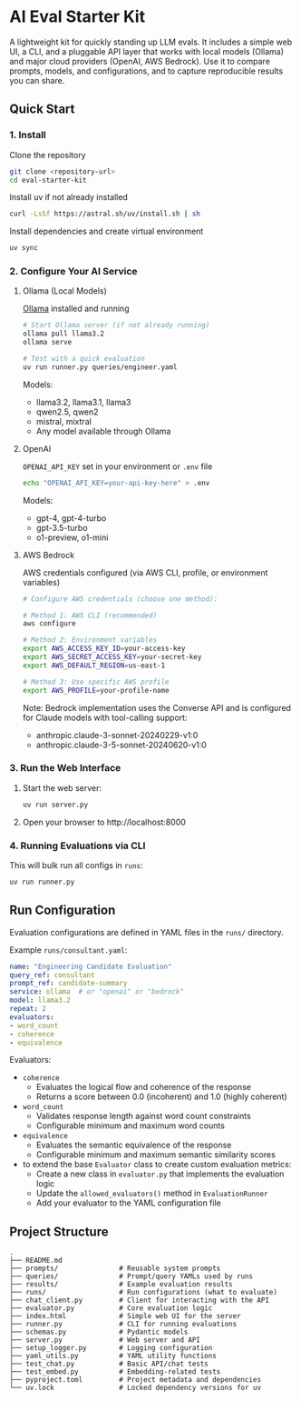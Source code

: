 # AI Eval Starter Kit

A lightweight kit for quickly standing up LLM evals. It includes a simple web UI, a CLI, and a pluggable API layer that works with local models (Ollama) and major cloud providers (OpenAI, AWS Bedrock). Use it to compare prompts, models, and configurations, and to capture reproducible results you can share.

## Quick Start

### 1. Install

Clone the repository
```bash
git clone <repository-url>
cd eval-starter-kit
```

Install uv if not already installed
```bash
curl -LsSf https://astral.sh/uv/install.sh | sh
```
Install dependencies and create virtual environment
```bash
uv sync
```

### 2. Configure Your AI Service 

1. Ollama (Local Models)

   [Ollama](https://ollama.ai/) installed and running
   ```bash
   # Start Ollama server (if not already running)
   ollama pull llama3.2
   ollama serve
   
   # Test with a quick evaluation
   uv run runner.py queries/engineer.yaml
   ```

   Models:

   - llama3.2, llama3.1, llama3
   - qwen2.5, qwen2
   - mistral, mixtral
   - Any model available through Ollama

2. OpenAI

   `OPENAI_API_KEY` set in your environment or `.env` file  
   
   ```bash
   echo "OPENAI_API_KEY=your-api-key-here" > .env
   ```

   Models:

   - gpt-4, gpt-4-turbo
   - gpt-3.5-turbo
   - o1-preview, o1-mini

3. AWS Bedrock

   AWS credentials configured (via AWS CLI, profile, or environment variables)

   ```bash
   # Configure AWS credentials (choose one method):
   
   # Method 1: AWS CLI (recommended)
   aws configure
   
   # Method 2: Environment variables
   export AWS_ACCESS_KEY_ID=your-access-key
   export AWS_SECRET_ACCESS_KEY=your-secret-key
   export AWS_DEFAULT_REGION=us-east-1
   
   # Method 3: Use specific AWS profile
   export AWS_PROFILE=your-profile-name
   ```

   Note: Bedrock implementation uses the Converse API and is configured for Claude models with tool-calling support:

   - anthropic.claude-3-sonnet-20240229-v1:0
   - anthropic.claude-3-5-sonnet-20240620-v1:0

### 3. Run the Web Interface

1. Start the web server:
   ```bash
   uv run server.py
   ```

2. Open your browser to http://localhost:8000

### 4. Running Evaluations via CLI

This will bulk run all configs in `runs`:

```bash
uv run runner.py
```

## Run Configuration

Evaluation configurations are defined in YAML files in the `runs/` directory.

Example `runs/consultant.yaml`:

```yaml
name: "Engineering Candidate Evaluation"
query_ref: consultant
prompt_ref: candidate-summary
service: ollama  # or "openai" or "bedrock"
model: llama3.2
repeat: 2
evaluators:
- word_count
- coherence
- equivalence
```

Evaluators:
- `coherence`
   - Evaluates the logical flow and coherence of the response
   - Returns a score between 0.0 (incoherent) and 1.0 (highly coherent)
- `word_count`
   - Validates response length against word count constraints
   - Configurable minimum and maximum word counts
- `equivalence`
   - Evaluates the semantic equivalence of the response
   - Configurable minimum and maximum semantic similarity scores
- to extend the base `Evaluator` class to create custom evaluation metrics:
  - Create a new class in `evaluator.py` that implements the evaluation logic
  - Update the `allowed_evaluators()` method in `EvaluationRunner`
  - Add your evaluator to the YAML configuration file

## Project Structure

```
.
├── README.md
├── prompts/               # Reusable system prompts
├── queries/               # Prompt/query YAMLs used by runs
├── results/               # Example evaluation results
├── runs/                  # Run configurations (what to evaluate)
├── chat_client.py         # Client for interacting with the API
├── evaluator.py           # Core evaluation logic
├── index.html             # Simple web UI for the server
├── runner.py              # CLI for running evaluations
├── schemas.py             # Pydantic models
├── server.py              # Web server and API
├── setup_logger.py        # Logging configuration
├── yaml_utils.py          # YAML utility functions
├── test_chat.py           # Basic API/chat tests
├── test_embed.py          # Embedding-related tests
├── pyproject.toml         # Project metadata and dependencies
└── uv.lock                # Locked dependency versions for uv
```


